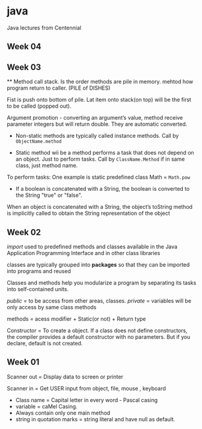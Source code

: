 # java
Java lectures from Centennial 



## Week 04






## Week 03

** Method call stack. Is the order methods are pile in memory.
mehtod how program return to caller. (PILE of DISHES)

Fist is push onto bottom of pile. Lat item onto stack(on top) will be the first to be called (popped out). 

Argument promotion - converting an argument’s value, method receive parameter integers but will return double. They are automatic converted.


* Non-static methods are typically called instance methods.
Call by `ObjectName.method` 

* Static method wii be a method performs a task that does not depend on an object. Just to perform tasks.
Call by `ClassName.Method`
if in same class, just method name.

To perform tasks:
One example is static predefined class Math = `Math.pow`

- If a boolean is concatenated with a String, the boolean is converted to the String "true" or "false".

When an object is concatenated with a String, the object’s toString method is implicitly called to obtain the String representation of the object






## Week 02
_import_ used to predefined methods and classes available in the Java Application Programming Interface and in other class libraries

classes are typically grouped into __packages__ so that they can be imported into programs and reused

Classes and methods help you modularize a program by separating its tasks into self-contained units.


_public_ = to be access from other areas, classes.
_private_ = variables will be only access by same class methods


methods = acess modifier + Static(or not) + Return type

Constructor = To create a object. 
If a class does not define constructors, the compiler provides a default constructor with no parameters. But if you declare, default is not created.






## Week 01
Scanner out = Display data to screen or printer

Scanner in = Get USER input from object, file, mouse , keyboard


* Class name = Capital letter in every word - Pascal casing
* variable = caMel Casing.
* Always contain only one main method       
* string in quotation marks = string literal and have null as default.

        
